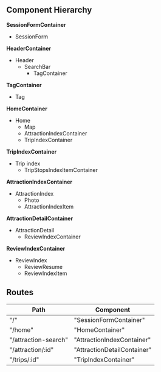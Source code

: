 ## Component Hierarchy

**SessionFormContainer**
 - SessionForm

**HeaderContainer**
- Header
  * SearchBar
    - TagContainer

**TagContainer**
- Tag

**HomeContainer**
- Home
  * Map
  - AttractionIndexContainer
  - TripIndexContainer

**TripIndexContainer**
- Trip index
  * TripStopsIndexItemContainer

**AttractionIndexContainer**
- AttractionIndex
  * Photo
  * AttractionIndexItem

**AttractionDetailContainer**
- AttractionDetail
  * ReviewIndexContainer

**ReviewIndexContainer**
- ReviewIndex
  - ReviewResume
  * ReviewIndexItem

## Routes

|Path                           | Component                   |
|-------------------------------|-----------------------------|
| "/"                           | "SessionFormContainer"      |
| "/home"                       | "HomeContainer"             |
| "/attraction-search"          | "AttractionIndexContainer"  |
| "/attraction/:id"             | "AttractionDetailContainer" |
| "/trips/:id"                  | "TripIndexContainer"        |
